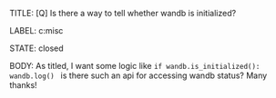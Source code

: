 TITLE:
[Q] Is there a way to tell whether wandb is initialized?

LABEL:
c:misc

STATE:
closed

BODY:
As titled, I want some logic like
`if wandb.is_initialized():
    wandb.log()
`
is there such an api for accessing wandb status?
Many thanks!

